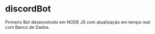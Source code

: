 # discordBot


Primeiro Bot desenvolvido em NODE JS com atualização em tempo real com Banco de Dados.

